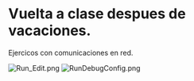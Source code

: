 # Vuelta a clase despues de vacaciones.

Ejercicos con comunicaciones en red.

![Run_Edit.png](D:\IdeaProjects\DAM2425_PSP\src\main\java\fp\dam\psp\CLASS\EvSegunda\TEM3_Servidores\Enero\Viernes10\ConexionUrlV1\Run_Edit.png)
![RunDebugConfig.png](D:\IdeaProjects\DAM2425_PSP\src\main\java\fp\dam\psp\CLASS\EvSegunda\TEM3_Servidores\Enero\Viernes10\ConexionUrlV1\RunDebugConfig.png)


